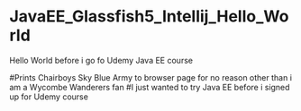 # JavaEE_Glassfish5_Intellij_Hello_World
Hello World before i go fo Udemy Java EE course

#Prints Chairboys Sky Blue Army to browser page for no reason other than i am a Wycombe Wanderers fan
#I just wanted to try Java EE before i signed up for Udemy course
